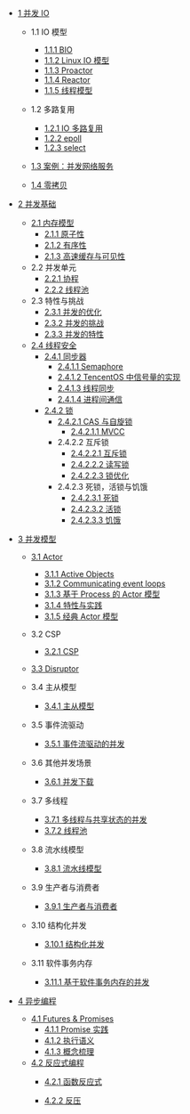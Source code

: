   - [1 并发 IO](/并发%20IO/README.md)
    - 1.1 IO 模型
      - [1.1.1 BIO](/并发%20IO/IO%20模型/BIO.md)
      - [1.1.2 Linux IO 模型](/并发%20IO/IO%20模型/Linux%20IO%20模型.md)
      - [1.1.3 Proactor](/并发%20IO/IO%20模型/Proactor.md)
      - [1.1.4 Reactor](/并发%20IO/IO%20模型/Reactor.md)
      - [1.1.5 线程模型](/并发%20IO/IO%20模型/线程模型.md)
    - 1.2 多路复用
      - [1.2.1 IO 多路复用](/并发%20IO/多路复用/IO%20多路复用.md)
      - [1.2.2 epoll](/并发%20IO/多路复用/epoll.md)
      - [1.2.3 select](/并发%20IO/多路复用/select.md)
    - [1.3 案例：并发网络服务](/并发%20IO/案例：并发网络服务/README.md)
      
    - [1.4 零拷贝](/并发%20IO/零拷贝/README.md)
      
  - [2 并发基础](/并发基础/README.md)
    - [2.1 内存模型](/并发基础/内存模型/README.md)
      - [2.1.1 原子性](/并发基础/内存模型/原子性.md)
      - [2.1.2 有序性](/并发基础/内存模型/有序性.md)
      - [2.1.3 高速缓存与可见性](/并发基础/内存模型/高速缓存与可见性.md)
    - 2.2 并发单元
      - [2.2.1 协程](/并发基础/并发单元/协程.md)
      - [2.2.2 线程池](/并发基础/并发单元/线程池.md)
    - 2.3 特性与挑战
      - [2.3.1 并发的优化](/并发基础/特性与挑战/并发的优化.md)
      - [2.3.2 并发的挑战](/并发基础/特性与挑战/并发的挑战.md)
      - [2.3.3 并发的特性](/并发基础/特性与挑战/并发的特性.md)
    - [2.4 线程安全](/并发基础/线程安全/README.md)
      - [2.4.1 同步器](/并发基础/线程安全/同步器/README.md)
        - [2.4.1.1 Semaphore](/并发基础/线程安全/同步器/Semaphore.md)
        - [2.4.1.2 TencentOS 中信号量的实现](/并发基础/线程安全/同步器/TencentOS%20中信号量的实现.md)
        - [2.4.1.3 线程同步](/并发基础/线程安全/同步器/线程同步.md)
        - [2.4.1.4 进程间通信](/并发基础/线程安全/同步器/进程间通信.md)
      - [2.4.2 锁](/并发基础/线程安全/锁/README.md)
        - [2.4.2.1 CAS 与自旋锁](/并发基础/线程安全/锁/CAS%20与自旋锁/README.md)
          - [2.4.2.1.1 MVCC](/并发基础/线程安全/锁/CAS%20与自旋锁/MVCC.md)
        - 2.4.2.2 互斥锁
          - [2.4.2.2.1 互斥锁](/并发基础/线程安全/锁/互斥锁/互斥锁.md)
          - [2.4.2.2.2 读写锁](/并发基础/线程安全/锁/互斥锁/读写锁.md)
          - [2.4.2.2.3 锁优化](/并发基础/线程安全/锁/互斥锁/锁优化.md)
        - 2.4.2.3 死锁，活锁与饥饿
          - [2.4.2.3.1 死锁](/并发基础/线程安全/锁/死锁，活锁与饥饿/死锁.md)
          - [2.4.2.3.2 活锁](/并发基础/线程安全/锁/死锁，活锁与饥饿/活锁.md)
          - [2.4.2.3.3 饥饿](/并发基础/线程安全/锁/死锁，活锁与饥饿/饥饿.md)
  - [3 并发模型](/并发模型/README.md)
    - [3.1 Actor](/并发模型/Actor/README.md)
      - [3.1.1 Active Objects](/并发模型/Actor/Active%20Objects.md)
      - [3.1.2 Communicating event loops](/并发模型/Actor/Communicating%20event-loops.md)
      - [3.1.3 基于 Process 的 Actor 模型](/并发模型/Actor/基于%20Process%20的%20Actor%20模型.md)
      - [3.1.4 特性与实践](/并发模型/Actor/特性与实践.md)
      - [3.1.5 经典 Actor 模型](/并发模型/Actor/经典%20Actor%20模型.md)
    - 3.2 CSP
      - [3.2.1 CSP](/并发模型/CSP/CSP.md)
    - [3.3 Disruptor](/并发模型/Disruptor/README.md)
      
    - 3.4 主从模型
      - [3.4.1 主从模型](/并发模型/主从模型/主从模型.md)
    - 3.5 事件流驱动
      - [3.5.1 事件流驱动的并发](/并发模型/事件流驱动/事件流驱动的并发.md)
    - 3.6 其他并发场景
      - [3.6.1 并发下载](/并发模型/其他并发场景/并发下载.md)
    - 3.7 多线程
      - [3.7.1 多线程与共享状态的并发](/并发模型/多线程/多线程与共享状态的并发.md)
      - [3.7.2 线程池](/并发模型/多线程/线程池.md)
    - 3.8 流水线模型
      - [3.8.1 流水线模型](/并发模型/流水线模型/流水线模型.md)
    - 3.9 生产者与消费者
      - [3.9.1 生产者与消费者](/并发模型/生产者与消费者/生产者与消费者.md)
    - 3.10 结构化并发
      - [3.10.1 结构化并发](/并发模型/结构化并发/结构化并发.md)
    - 3.11 软件事务内存
      - [3.11.1 基于软件事务内存的并发](/并发模型/软件事务内存/基于软件事务内存的并发.md)
  - [4 异步编程](/异步编程/README.md)
    - [4.1 Futures & Promises](/异步编程/Futures%20&%20Promises/README.md)
      - [4.1.1 Promise 实践](/异步编程/Futures%20&%20Promises/Promise%20实践.md)
      - [4.1.2 执行语义](/异步编程/Futures%20&%20Promises/执行语义.md)
      - [4.1.3 概念梳理](/异步编程/Futures%20&%20Promises/概念梳理.md)
    - [4.2 反应式编程](/异步编程/反应式编程/README.md)
      - [4.2.1 函数反应式](/异步编程/反应式编程/函数反应式/README.md)
        
      - [4.2.2 反压](/异步编程/反应式编程/反压.md)